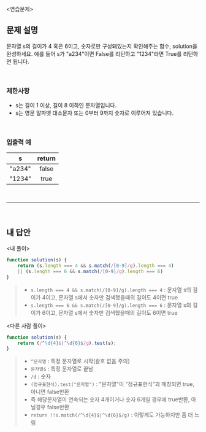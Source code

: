 <연습문제>

## 문제 설명
문자열 s의 길이가 4 혹은 6이고, 숫자로만 구성돼있는지 확인해주는 함수, solution을 완성하세요. 예를 들어 s가 "a234"이면 False를 리턴하고 "1234"라면 True를 리턴하면 됩니다.

<br>

### 제한사항
* s는 길이 1 이상, 길이 8 이하인 문자열입니다.
* s는 영문 알파벳 대소문자 또는 0부터 9까지 숫자로 이루어져 있습니다.

<br>

### 입출력 예
|s|return|
|:---:|:---:|
|"a234"|false|
|"1234"|true|

<br>

---

<br>

## 내 답안
<내 풀이>
```JavaScript
function solution(s) {
    return (s.length === 4 && s.match(/[0-9]/g).length === 4) 
    || (s.length === 6 && s.match(/[0-9]/g).length === 6)
}
```
> * `s.length === 4 && s.match(/[0-9]/g).length === 4` : 문자열 s의 길이가 4이고, 문자열 s에서 숫자만 검색했을때의 길이도 4이면 true
> * `s.length === 6 && s.match(/[0-9]/g).length === 6` : 문자열 s의 길이가 6이고, 문자열 s에서 숫자만 검색했을때의 길이도 6이면 true


<다른 사람 풀이>
```JavaScript
function solution(s) {
    return (/^\d{4}$|^\d{6}$/g).test(s);
}
```
> * `^문자열` : 특정 문자열로 시작(괄호 없음 주의)
> * `문자열$` : 특정 문자열로 끝남
> * `/d` : 숫자
> * `(정규표현식).test("문자열")` :	"문자열"이 "정규표현식"과 매칭되면 true, 아니면 false반환
> * 즉 해당문자열이 연속되는 숫자 4개이거나 숫자 6개일 경우에 true반환, 아닐경우 false반환
> * `return !!s.match(/^\d{4}$|^\d{6}$/g)` : 이렇게도 가능하지만 좀 더 느림